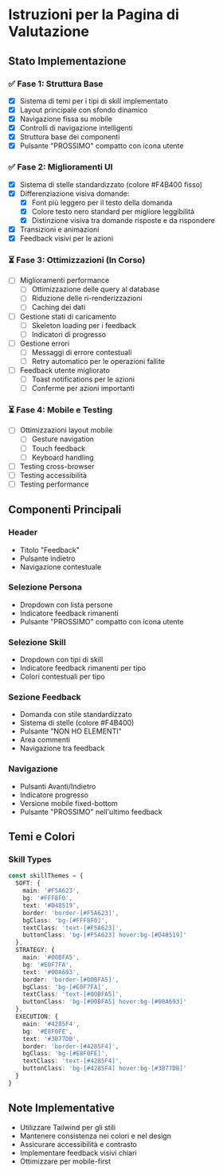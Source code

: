 # Istruzioni per la Pagina di Valutazione

## Stato Implementazione

### ✅ Fase 1: Struttura Base
- [x] Sistema di temi per i tipi di skill implementato
- [x] Layout principale con sfondo dinamico
- [x] Navigazione fissa su mobile
- [x] Controlli di navigazione intelligenti
- [x] Struttura base dei componenti
- [x] Pulsante "PROSSIMO" compatto con icona utente

### ✅ Fase 2: Miglioramenti UI
- [x] Sistema di stelle standardizzato (colore #F4B400 fisso)
- [x] Differenziazione visiva domande:
  - [x] Font più leggero per il testo della domanda
  - [x] Colore testo nero standard per migliore leggibilità
  - [x] Distinzione visiva tra domande risposte e da rispondere
- [x] Transizioni e animazioni
- [x] Feedback visivi per le azioni

### ⏳ Fase 3: Ottimizzazioni (In Corso)
- [ ] Miglioramenti performance
  - [ ] Ottimizzazione delle query al database
  - [ ] Riduzione delle ri-renderizzazioni
  - [ ] Caching dei dati
- [ ] Gestione stati di caricamento
  - [ ] Skeleton loading per i feedback
  - [ ] Indicatori di progresso
- [ ] Gestione errori
  - [ ] Messaggi di errore contestuali
  - [ ] Retry automatico per le operazioni fallite
- [ ] Feedback utente migliorato
  - [ ] Toast notifications per le azioni
  - [ ] Conferme per azioni importanti

### ⏳ Fase 4: Mobile e Testing
- [ ] Ottimizzazioni layout mobile
  - [ ] Gesture navigation
  - [ ] Touch feedback
  - [ ] Keyboard handling
- [ ] Testing cross-browser
- [ ] Testing accessibilità
- [ ] Testing performance

## Componenti Principali

### Header
- Titolo "Feedback"
- Pulsante indietro
- Navigazione contestuale

### Selezione Persona
- Dropdown con lista persone
- Indicatore feedback rimanenti
- Pulsante "PROSSIMO" compatto con icona utente

### Selezione Skill
- Dropdown con tipi di skill
- Indicatore feedback rimanenti per tipo
- Colori contestuali per tipo

### Sezione Feedback
- Domanda con stile standardizzato
- Sistema di stelle (colore #F4B400)
- Pulsante "NON HO ELEMENTI"
- Area commenti
- Navigazione tra feedback

### Navigazione
- Pulsanti Avanti/Indietro
- Indicatore progresso
- Versione mobile fixed-bottom
- Pulsante "PROSSIMO" nell'ultimo feedback

## Temi e Colori

### Skill Types
```typescript
const skillThemes = {
  SOFT: {
    main: '#F5A623',
    bg: '#FFF8F0',
    text: '#D48519',
    border: 'border-[#F5A623]',
    bgClass: 'bg-[#FFF8F0]',
    textClass: 'text-[#F5A623]',
    buttonClass: 'bg-[#F5A623] hover:bg-[#D48519]'
  },
  STRATEGY: {
    main: '#00BFA5',
    bg: '#E0F7FA',
    text: '#00A693',
    border: 'border-[#00BFA5]',
    bgClass: 'bg-[#E0F7FA]',
    textClass: 'text-[#00BFA5]',
    buttonClass: 'bg-[#00BFA5] hover:bg-[#00A693]'
  },
  EXECUTION: {
    main: '#4285F4',
    bg: '#E8F0FE',
    text: '#3B77DB',
    border: 'border-[#4285F4]',
    bgClass: 'bg-[#E8F0FE]',
    textClass: 'text-[#4285F4]',
    buttonClass: 'bg-[#4285F4] hover:bg-[#3B77DB]'
  }
}
```

## Note Implementative
- Utilizzare Tailwind per gli stili
- Mantenere consistenza nei colori e nel design
- Assicurare accessibilità e contrasto
- Implementare feedback visivi chiari
- Ottimizzare per mobile-first